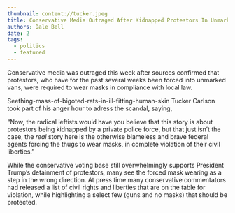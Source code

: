 ```yaml
---
thumbnail: content://tucker.jpeg
title: Conservative Media Outraged After Kidnapped Protestors In Unmarked Vans Forced To Wear Masks
authors: Dale Bell
date: 2
tags:
  - politics
  - featured
---
```


Conservative media was outraged this week after sources confirmed that protestors, who have for the past several weeks been forced into unmarked vans, were required to wear masks in compliance with local law.

Seething-mass-of-bigoted-rats-in-ill-fitting-human-skin Tucker Carlson took part of his anger hour to adress the scandal, saying,

“Now, the radical leftists would have you believe that this story is about protestors being kidnapped by a private police force, but that just isn’t the case, the *real* story here is the otherwise blameless and brave federal agents forcing the thugs to wear masks, in complete violation of their civil liberties.”

While the conservative voting base still overwhelmingly supports President Trump’s detainment of protestors, many see the forced mask wearing as a step in the wrong direction. At press time many conservative commentators had released a list of civil rights and liberties that are on the table for violation, while highlighting a select few (guns and no masks) that should be protected.
